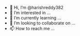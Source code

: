 - 👋 Hi, I’m @harishreddy382
- 👀 I’m interested in ...
- 🌱 I’m currently learning ...
- 💞️ I’m looking to collaborate on ...
- 📫 How to reach me ...

<!---
harishreddy382/harishreddy382 is a ✨ special ✨ repository because its `README.md` (this file) appears on your GitHub profile.
You can click the Preview link to take a look at your changes.
yum install git hub
